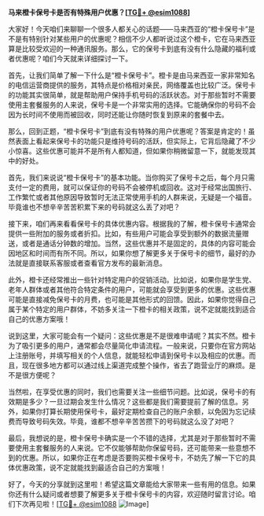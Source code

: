 **马来橙卡保号卡是否有特殊用户优惠？[[TG💪+ @esim1088](https://t.me/s/esim1088)]**

大家好！今天咱们来聊聊一个很多人都关心的话题——马来西亚的“橙卡保号卡”是不是有特别针对某些用户的优惠呢？相信不少人都听说过这个橙卡，它在马来西亚算是比较受欢迎的一种通讯服务。那么，它的保号卡到底有没有什么隐藏的福利或者优惠呢？咱们今天就来详细探讨一下。

首先，让我们简单了解一下什么是“橙卡保号卡”。橙卡是由马来西亚一家非常知名的电信运营商提供的服务，其特点是价格相对亲民，网络覆盖也比较广泛。保号卡的功能其实很简单，就是帮助用户保持手机号码的活跃状态。对于那些暂时不需要使用主套餐服务的人来说，保号卡是一个非常实用的选择。它能确保你的号码不会因为长时间不使用而被回收，同时还能让你随时恢复到原来的套餐中去。

那么，回到正题，“橙卡保号卡”到底有没有特殊的用户优惠呢？答案是肯定的！虽然表面上看起来保号卡的功能只是维持号码的活跃，但实际上，它背后隐藏了不少小惊喜。这些优惠可能并不是所有人都知道，但如果你稍微留意一下，就能发现其中的好处。

首先，我们来说说“橙卡保号卡”的基本功能。当你购买了保号卡之后，每个月只需支付一定的费用，就可以保证你的号码不会被停机或回收。这对于经常出国旅行、工作繁忙或者其他原因导致暂时无法正常使用手机的人群来说，无疑是一个福音。毕竟谁也不想辛辛苦苦积累下来的号码就这么丢了对吧？

接下来，咱们再来看看保号卡的具体优惠内容。根据我的了解，橙卡保号卡通常会提供一些附加的服务或者折扣。比如，有些用户可能会享受到额外的数据流量赠送，或者是通话分钟数的增加。当然，这些优惠并不是固定的，具体的内容可能会因地区和时间而有所不同。所以，如果你想了解更多关于保号卡的细节，最好的办法就是直接联系客服或者查看官方发布的最新消息。

此外，橙卡还经常推出一些针对特定用户的促销活动。比如说，如果你是学生党、老年人群体或者其他符合特定条件的用户，可能就会享受到更多的优惠。这些优惠可能是直接减免保号卡的月费，也可能是其他形式的回馈。因此，如果你觉得自己属于某个特定的用户群体，不妨多关注一下橙卡的相关政策，说不定就能找到适合自己的优惠方案哦！

说到这里，大家可能会有一个疑问：这些优惠是不是很难申请呢？其实不然。橙卡为了吸引更多的用户，通常都会尽量简化申请流程。一般来说，只要你在官方网站上注册账号，并填写相关的个人信息，就能轻松申请到保号卡以及相应的优惠。而且，现在很多地方都可以通过线上渠道完成整个操作，省去了跑营业厅的麻烦。是不是很方便呢？

当然啦，在享受优惠的同时，我们也需要关注一些细节问题。比如说，保号卡的有效期是多少？一旦过期会发生什么情况？这些都是我们需要提前了解的信息。另外，如果你打算长期使用保号卡，最好定期检查自己的账户余额，以免因为忘记续费而导致号码失效。毕竟，谁都不想辛辛苦苦攒下的号码就这么没了对吧？

最后，我想说的是，橙卡保号卡确实是一个不错的选择，尤其是对于那些暂时不需要使用主套餐服务的人来说。它不仅能够帮助你保留号码，还可能带来一些意想不到的优惠。所以，如果你正在考虑是否要购买橙卡保号卡，不妨先了解一下它的具体优惠政策，说不定就能找到最适合自己的方案哦！

好了，今天的分享就到这里啦！希望这篇文章能给大家带来一些有用的信息。如果你还有什么疑问或者想要了解更多关于橙卡保号卡的内容，欢迎随时留言讨论。咱们下次再见啦！[[TG💪+ @esim1088](https://t.me/s/esim1088) ![Image](https://i.postimg.cc/4NQfJmqS/Snipaste-2025-05-13-00-14-12.png)]